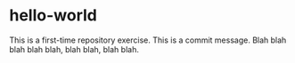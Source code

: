 # hello-world
This  is a first-time repository exercise.
This is a commit message. Blah blah blah blah blah, blah blah, blah blah.
